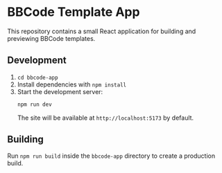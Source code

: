 # BBCode Template App

This repository contains a small React application for building and previewing BBCode templates.

## Development

1. `cd bbcode-app`
2. Install dependencies with `npm install`
3. Start the development server:
   ```sh
   npm run dev
   ```
   The site will be available at `http://localhost:5173` by default.

## Building

Run `npm run build` inside the `bbcode-app` directory to create a production build.
